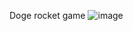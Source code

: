 Doge rocket game
![image](https://user-images.githubusercontent.com/6910163/144309842-01873b3b-fdc7-49dd-9c9e-9a43069627c8.png)
